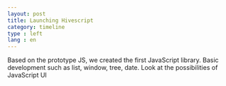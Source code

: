 ```yaml
---
layout: post
title: Launching Hivescript
category: timeline
type : left
lang : en
---
```




Based on the prototype JS, we created the first JavaScript library. Basic development such as list, window, tree, date. Look at the possibilities of JavaScript UI
